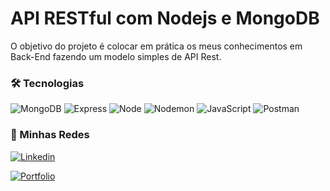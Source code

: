 # API RESTful com Nodejs e MongoDB

O objetivo do projeto é colocar em prática os meus conhecimentos em Back-End fazendo um modelo simples de API Rest.

### 🛠 Tecnologias

![MongoDB](https://img.shields.io/badge/MongoDB-4EA94B?style=for-the-badge&logo=mongodb&logoColor=white)
![Express](https://img.shields.io/badge/Express.js-404D59?style=for-the-badge)
![Node](https://img.shields.io/badge/Node.js-43853D?style=for-the-badge&logo=node.js&logoColor=white)
![Nodemon](https://img.shields.io/badge/NODEMON-%23323330.svg?style=for-the-badge&logo=nodemon&logoColor=%BBDEAD)
![JavaScript](https://img.shields.io/badge/JavaScript-F7DF1E?style=for-the-badge&logo=javascript&logoColor=black)
![Postman](https://img.shields.io/badge/Postman-FF6C37?style=for-the-badge&logo=postman&logoColor=white)



### 📲 Minhas Redes

<a href="www.linkedin.com/in/monteiroelias">

![Linkedin](https://img.shields.io/badge/LinkedIn-0077B5?style=for-the-badge&logo=linkedin&logoColor=white)
  
</a>

<a href="https://meu-portifolio-wine.vercel.app/index.html">

![Portfolio](https://img.shields.io/badge/Portfolio-%23000000.svg?style=for-the-badge&logo=firefox&logoColor=#FF7139)
  
</a>



